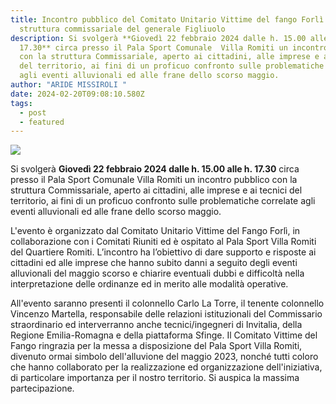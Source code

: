 ```yaml
---
title: Incontro pubblico del Comitato Unitario Vittime del fango Forlì con la
  struttura commissariale del generale Figliuolo
description: Si svolgerà **Giovedì 22 febbraio 2024 dalle h. 15.00 alle h.
  17.30** circa presso il Pala Sport Comunale  Villa Romiti un incontro pubblico
  con la struttura Commissariale, aperto ai cittadini, alle imprese e ai tecnici
  del territorio, ai fini di un proficuo confronto sulle problematiche correlate
  agli eventi alluvionali ed alle frane dello scorso maggio.
author: "ARIDE MISSIROLI "
date: 2024-02-20T09:08:10.580Z
tags:
  - post
  - featured
---
```

![](/static/img/10a6a3e4-12ae-4c48-9891-05771a633c41.jpeg)

Si svolgerà **Giovedì 22 febbraio 2024 dalle h. 15.00 alle h. 17.30** circa presso il Pala Sport Comunale  Villa Romiti un incontro pubblico con la struttura Commissariale, aperto ai cittadini, alle imprese e ai tecnici del territorio, ai fini di un proficuo confronto sulle problematiche correlate agli eventi alluvionali ed alle frane dello scorso maggio.

L'evento è organizzato dal Comitato Unitario Vittime del Fango Forlì, in collaborazione con i Comitati Riuniti ed è ospitato al Pala Sport Villa Romiti del Quartiere Romiti.
L’incontro ha l’obiettivo di dare supporto e risposte ai cittadini ed alle imprese che hanno subito danni a seguito degli eventi alluvionali del maggio scorso e chiarire eventuali dubbi e difficoltà nella interpretazione delle ordinanze ed in merito alle modalità operative.

All'evento saranno presenti il colonnello Carlo La Torre, il tenente colonnello Vincenzo Martella, responsabile delle relazioni istituzionali del Commissario straordinario ed interverranno anche tecnici/ingegneri di Invitalia, della Regione Emilia-Romagna e della piattaforma Sfinge.
Il Comitato Vittime del Fango ringrazia per la messa a disposizione del Pala Sport Villa Romiti, divenuto ormai simbolo dell'alluvione del maggio 2023, nonché tutti coloro che hanno collaborato per la realizzazione ed organizzazione dell'iniziativa, di particolare importanza per il nostro territorio. Si auspica la massima partecipazione.